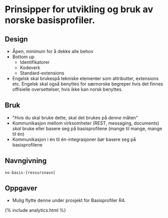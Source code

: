 # Prinsipper for utvikling og bruk av norske basisprofiler.  

## Design

* Åpen, minimum for å dekke alle behov
* Bottom up
  * Identifikatorer
  * Kodeverk
  * Standard-extensions
* Engelsk skal brukespå tekniske elementer som attributter, extensions etc. Engelsk skal også benyttes for særnorske begreper hvis det finnes offisielle oversettelser, hvis ikke kan norsk benyttes. 

## Bruk
* "_Hvis_ du skal bruke dette, skal det brukes på _denne_ måten"
* Kommunikasjon mellom virksomheter (REST, messaging, documents) _skal_ bruke eller basere seg på basisprofilene (mange til mange, mange til én)
* Kommunikasjon i én til én-integrasjoner _bør_ basere seg på basisprofilene

## Navngivning

`no-basis-[ressursnavn]`

## Oppgaver

* Mulig flytte denne under prosjekt for Basisprofiler R4.

{% include analytics.html %}
